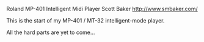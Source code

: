 Roland MP-401 Intelligent Midi Player
Scott Baker
http://www.smbaker.com/

This is the start of my MP-401 / MT-32 intelligent-mode player.

All the hard parts are yet to come...
